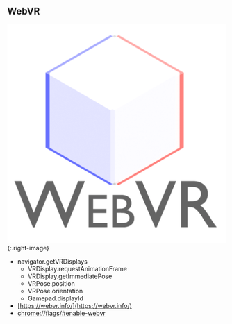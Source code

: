 ## WebVR

![placeholder](pictures/webVR.png){:.right-image}

* navigator.getVRDisplays
    * VRDisplay.requestAnimationFrame
    * VRDisplay.getImmediatePose
    * VRPose.position
    * VRPose.orientation
    * Gamepad.displayId
* [https://webvr.info/](https://webvr.info/)
* [chrome://flags/#enable-webvr](chrome://flags/#enable-webvr)